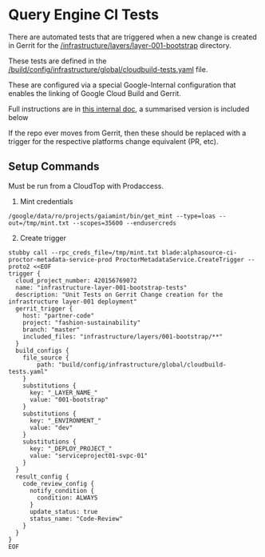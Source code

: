 # Query Engine CI Tests

There are automated tests that are triggered when a new change is created in Gerrit for the [/infrastructure/layers/layer-001-bootstrap](/infrastructure/layers/layer-001-bootstrap) directory.

These tests are defined in the [/build/config/infrastructure/global/cloudbuild-tests.yaml](/build/config/infrastructure/global/cloudbuild-tests.yaml) file.

These are configured via a special Google-Internal configuration that enables the linking of Google Cloud Build and Gerrit.

Full instructions are in [this internal doc](https://docs.google.com/document/d/1nYQyVbPjcBMYJi7Dtht3bH39Zbu6c5Say3hcQ6ES9jI/edit#), a summarised version is included below

If the repo ever moves from Gerrit, then these should be replaced with a trigger for the respective platforms change equivalent (PR, etc).

## Setup Commands

Must be run from a CloudTop with Prodaccess.

1. Mint credentials
```
/google/data/ro/projects/gaiamint/bin/get_mint --type=loas --out=/tmp/mint.txt --scopes=35600 --endusercreds
```

2. Create trigger
```
stubby call --rpc_creds_file=/tmp/mint.txt blade:alphasource-ci-proctor-metadata-service-prod ProctorMetadataService.CreateTrigger --proto2 <<EOF
trigger {
  cloud_project_number: 420156769072
  name: "infrastructure-layer-001-bootstrap-tests"
  description: "Unit Tests on Gerrit Change creation for the infrastructure layer-001 deployment"
  gerrit_trigger {
    host: "partner-code"
    project: "fashion-sustainability"
    branch: "master"
    included_files: "infrastructure/layers/001-bootstrap/**"
  }
  build_configs {
    file_source {
        path: "build/config/infrastructure/global/cloudbuild-tests.yaml"
    }
    substitutions {
      key: "_LAYER_NAME_"
      value: "001-bootstrap"
    }
    substitutions {
      key: "_ENVIRONMENT_"
      value: "dev"
    }
    substitutions {
      key: "_DEPLOY_PROJECT_"
      value: "serviceproject01-svpc-01"
    }
  }
  result_config {
    code_review_config {
      notify_condition {
        condition: ALWAYS
      }
      update_status: true
      status_name: "Code-Review"
    }
  }
}
EOF
```